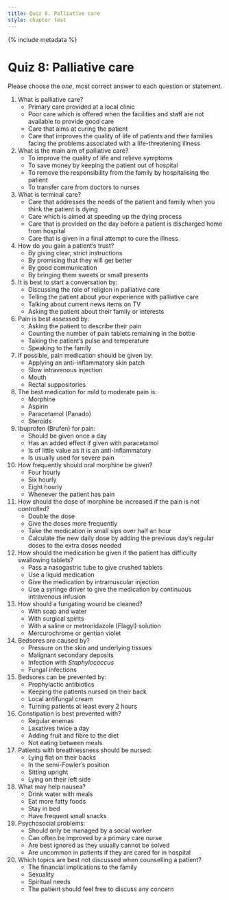 ```yaml
---
title: Quiz 8. Palliative care
style: chapter test
---
```


{% include metadata %}

# Quiz 8: Palliative care

Please choose the *one*, most correct answer to each question or statement.

1.	What is palliative care?
	-	Primary care provided at a local clinic
	-	Poor care which is offered when the facilities and staff are not available to provide good care
	-	Care that aims at curing the patient
	+	Care that improves the quality of life of patients and their families facing the problems associated with a life-threatening illness
2.	What is the main aim of palliative care?
	+	To improve the quality of life and relieve symptoms
	-	To save money by keeping the patient out of hospital
	-	To remove the responsibility from the family by hospitalising the patient
	-	To transfer care from doctors to nurses
3.	What is terminal care?
	+	Care that addresses the needs of the patient and family when you think the patient is dying
	-	Care which is aimed at speeding up the dying process
	-	Care that is provided on the day before a patient is discharged home from hospital
	-	Care that is given in a final attempt to cure the illness
4.	How do you gain a patient’s trust?
	-	By giving clear, strict instructions
	-	By promising that they will get better
	+	By good communication
	-	By bringing them sweets or small presents
5.	It is best to start a conversation by:
	-	Discussing the role of religion in palliative care
	-	Telling the patient about your experience with palliative care
	-	Talking about current news items on TV
	+	Asking the patient about their family or interests
6.	Pain is best assessed by:
	+	Asking the patient to describe their pain
	-	Counting the number of pain tablets remaining in the bottle
	-	Taking the patient’s pulse and temperature
	-	Speaking to the family
7.	If possible, pain medication should be given by:
	-	Applying an anti-inflammatory skin patch
	-	Slow intravenous injection
	+	Mouth
	-	Rectal suppositories
8.	The best medication for mild to moderate pain is:
	-	Morphine
	-	Aspirin
	+	Paracetamol (Panado)
	-	Steroids
9.	Ibuprofen (Brufen) for pain:
	-	Should be given once a day
	+	Has an added effect if given with paracetamol
	-	Is of little value as it is an anti-inflammatory
	-	Is usually used for severe pain
10.	How frequently should oral morphine be given?
	+	Four hourly
	-	Six hourly
	-	Eight hourly
	-	Whenever the patient has pain
11.	How should the dose of morphine be increased if the pain is not controlled?
	-	Double the dose
	-	Give the doses more frequently
	-	Take the medication in small sips over half an hour
	+	Calculate the new daily dose by adding the previous day’s regular doses to the extra doses needed
12.	How should the medication be given if the patient has difficulty swallowing tablets?
	-	Pass a nasogastric tube to give crushed tablets
	+	Use a liquid medication
	-	Give the medication by intramuscular injection
	-	Use a syringe driver to give the medication by continuous intravenous infusion
13.	How should a fungating wound be cleaned?
	-	With soap and water
	-	With surgical spirits
	+	With a saline or metronidazole (Flagyl) solution
	-	Mercurochrome or gentian violet
14.	Bedsores are caused by?
	+	Pressure on the skin and underlying tissues
	-	Malignant secondary deposits
	-	Infection with *Staphylococcus*
	-	Fungal infections
15.	Bedsores can be prevented by:
	-	Prophylactic antibiotics
	-	Keeping the patients nursed on their back
	-	Local antifungal cream
	+	Turning patients at least every 2 hours
16.	Constipation is best prevented with?
	-	Regular enemas
	-	Laxatives twice a day
	+	Adding fruit and fibre to the diet
	-	Not eating between meals
17.	Patients with breathlessness should be nursed:
	-	Lying flat on their backs
	+	In the semi-Fowler’s position
	-	Sitting upright
	-	Lying on their left side
18.	What may help nausea?
	-	Drink water with meals
	-	Eat more fatty foods
	-	Stay in bed
	+	Have frequent small snacks
19.	Psychosocial problems:
	-	Should only be managed by a social worker
	+	Can often be improved by a primary care nurse
	-	Are best ignored as they usually cannot be solved
	-	Are uncommon in patients if they are cared for in hospital
20.	Which topics are best not discussed when counselling a patient?
	-	The financial implications to the family
	-	Sexuality
	-	Spiritual needs
	+	The patient should feel free to discuss any concern
